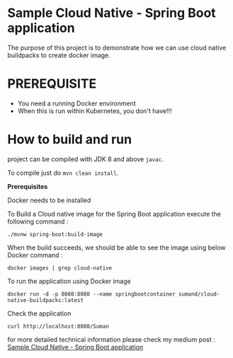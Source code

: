 # Sample Cloud Native  - Spring Boot application
The purpose of this project is to demonstrate how we can use cloud native buildpacks to create docker image.

# PREREQUISITE
- You need a running Docker environment
- When this is run within Kubernetes, you don't have!!!

# How to build and run

project can be compiled with JDK 8 and above `javac`.

To compile just do `mvn clean install`.

**Prerequisites**

Docker needs to be installed

To Build a Cloud native image for the Spring Boot application execute the following command :
```
./mvnw spring-boot:build-image
```
When the build succeeds, we should be able to see the image using below Docker command :
```
docker images | grep cloud-native
```
To run the application using Docker image 
```
docker run -d -p 8080:8080 --name springbootcontainer sumand/cloud-native-buildpacks:latest
```

Check the application
```
curl http://localhost:8080/Suman
```

for more detailed technical information please check my medium post :
[Sample Cloud Native  - Spring Boot application](https://medium.com/@dassum/creating-a-docker-image-using-cloud-native-buildpacks-in-spring-boot-19ff81b5209d)

